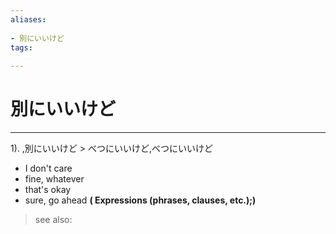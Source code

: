 ```yaml
---
aliases:
    
- 別にいいけど
tags:
    
---
```


# 別にいいけど
---
1).
,別にいいけど > べつにいいけど,べつにいいけど

- I don't care
- fine, whatever
- that's okay
- sure, go ahead
**( Expressions (phrases, clauses, etc.);)**
> see also: 
            